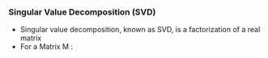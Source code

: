 <h3>Singular Value Decomposition (SVD) </h3>
<ul>
  <li>Singular value decomposition, known as SVD, is a factorization of a real matrix </li>
  <li>For a Matrix M :</li>
